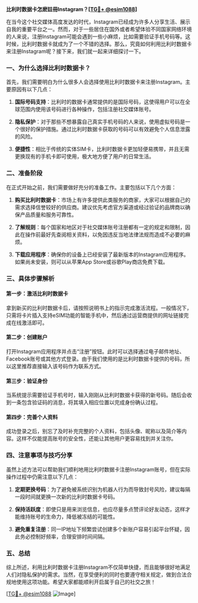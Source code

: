 **比利时数据卡怎麽註冊Instagram？[[TG💪+ @esim1088](https://t.me/s/esim1088)]**

在当今这个社交媒体高度发达的时代，Instagram已经成为许多人分享生活、展示自我的重要平台之一。然而，对于一些居住在国外或者希望体验不同国家网络环境的人来说，注册Instagram可能会遇到一些小麻烦，比如需要验证手机号码等。这时候，比利时数据卡就成为了一个不错的选择。那么，究竟如何利用比利时数据卡来注册Instagram呢？接下来，我们就一起来详细探讨一下。

### 一、为什么选择比利时数据卡？

首先，我们需要明白为什么很多人会选择使用比利时数据卡来注册Instagram。主要原因有以下几点：

1. **国际号码支持**：比利时的数据卡通常提供的是国际号码，这使得用户可以在全球范围内使用该号码进行各种操作，包括注册社交媒体账号。
   
2. **隐私保护**：对于那些不想暴露自己真实手机号码的人来说，使用虚拟号码是一个很好的保护措施。通过比利时数据卡获取的号码可以有效避免个人信息泄露的风险。

3. **便捷性**：相比于传统的实体SIM卡，比利时数据卡更加轻便易携带，并且无需更换现有的手机卡即可使用，极大地方便了用户的日常生活。

### 二、准备阶段

在正式开始之前，我们需要做好充分的准备工作。主要包括以下几个方面：

1. **购买比利时数据卡**：市场上有许多提供此类服务的商家，大家可以根据自己的需求选择信誉较好的供应商。建议优先考虑官方渠道或经过验证的品牌商以确保产品质量和服务可靠性。

2. **了解规则**：每个国家和地区对于社交媒体账号注册都有一定的规定和限制，因此在操作前最好先查阅相关资料，以免因违反当地法律法规而造成不必要的麻烦。

3. **下载应用程序**：确保你的设备上已经安装了最新版本的Instagram应用程序。如果尚未安装，则可以从苹果App Store或谷歌Play商店免费下载。

### 三、具体步骤解析

#### 第一步：激活比利时数据卡
拿到新买的比利时数据卡后，请按照说明书上的指示完成激活流程。一般情况下，只需将卡片插入支持eSIM功能的智能手机中，然后通过运营商提供的网址链接完成在线激活即可。

#### 第二步：创建账户
打开Instagram应用程序并点击“注册”按钮。此时可以选择通过电子邮件地址、Facebook账号或其他方式登录。由于我们使用的是比利时数据卡提供的号码，所以这里推荐直接输入该号码作为联系方式。

#### 第三步：验证身份
当系统提示需要验证手机号时，输入刚刚从比利时数据卡获得的新号码。随后会收到一条包含验证码的消息，将其填入相应位置以完成身份确认过程。

#### 第四步：完善个人资料
成功登录之后，别忘了及时补充完整的个人资料，包括头像、昵称以及简介等内容。这样不仅能提高账号的安全性，还能让其他用户更容易找到并关注你。

### 四、注意事项与技巧分享

虽然上述方法可以帮助我们顺利地用比利时数据卡注册Instagram账号，但在实际操作过程中仍需注意以下几点：

1. **定期更换号码**：为了避免被系统识别为机器人行为而导致封号风险，建议每隔一段时间就更换一次新的比利时数据卡号码。

2. **保持活跃度**：即使只是用来浏览信息，也应尽量多点赞评论好友动态，这样才能维持账号的生命力，降低被冻结的可能性。

3. **避免重复注册**：同一IP地址下频繁尝试创建多个新账户容易引起平台怀疑，因此务必控制好频率，合理安排时间间隔。

### 五、总结

综上所述，利用比利时数据卡注册Instagram不仅简单快捷，而且能够很好地满足人们对隐私保护的需求。当然，在享受便利的同时也要遵守相关规定，做到合法合规地使用这项功能。希望大家都能顺利开启属于自己的社交之旅！

[[TG💪+ @esim1088](https://t.me/s/esim1088) ![Image](https://i.postimg.cc/4NQfJmqS/Snipaste-2025-05-13-00-14-12.png)]